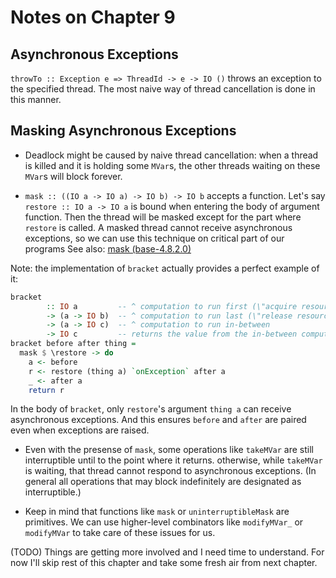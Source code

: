 # Notes on Chapter 9

## Asynchronous Exceptions

`throwTo :: Exception e => ThreadId -> e -> IO ()` throws an exception
to the specified thread. The most naive way of thread cancellation is
done in this manner.

## Masking Asynchronous Exceptions

* Deadlock might be caused by naive thread cancellation:
  when a thread is killed and it is holding some `MVar`s,
  the other threads waiting on these `MVar`s will block forever.

* `mask :: ((IO a -> IO a) -> IO b) -> IO b` accepts a function.
  Let's say `restore :: IO a -> IO a` is bound when entering
  the body of argument function. Then the thread will be masked
  except for the part where `restore` is called.
  A masked thread cannot receive asynchronous exceptions,
  so we can use this technique on critical part of our programs
  See also: [mask (base-4.8.2.0)](https://hackage.haskell.org/package/base-4.8.2.0/docs/Control-Exception.html#v:mask)

Note: the implementation of `bracket` actually provides a perfect example of it:

```haskell
bracket
        :: IO a         -- ^ computation to run first (\"acquire resource\")
        -> (a -> IO b)  -- ^ computation to run last (\"release resource\")
        -> (a -> IO c)  -- ^ computation to run in-between
        -> IO c         -- returns the value from the in-between computation
bracket before after thing =
  mask $ \restore -> do
    a <- before
    r <- restore (thing a) `onException` after a
    _ <- after a
    return r
```

In the body of `bracket`, only `restore`'s argument `thing a` can receive asynchronous
exceptions. And this ensures `before` and `after` are paired even when exceptions are raised.

* Even with the presense of `mask`, some operations like `takeMVar` are still interruptible until to the point where it returns.
  otherwise, while `takeMVar` is waiting, that thread cannot respond to asynchronous exceptions.
  (In general all operations that may block indefinitely are designated as interruptible.)

* Keep in mind that functions like `mask` or `uninterruptibleMask` are primitives.
  We can use higher-level combinators like `modifyMVar_` or `modifyMVar` to take care
  of these issues for us.

(TODO) Things are getting more involved and I need time to understand. For now I'll skip rest of this chapter and
take some fresh air from next chapter.
